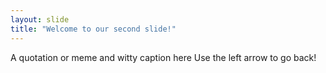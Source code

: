 ```yaml
---
layout: slide
title: "Welcome to our second slide!"
---
```

A quotation or meme and witty caption here
Use the left arrow to go back!
